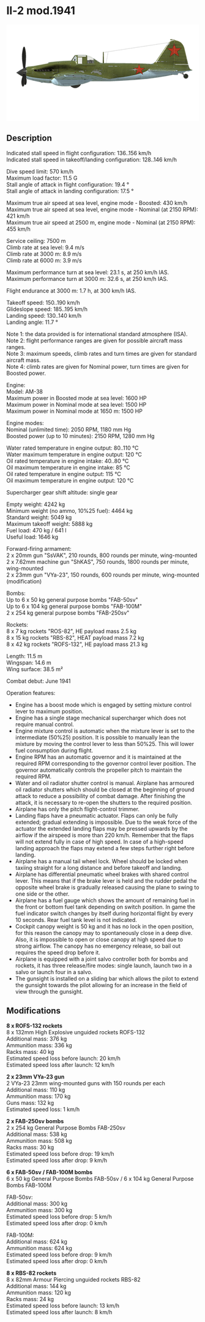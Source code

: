 # Il-2 mod.1941

![il2m41](../images/planes/il2m41.png)

## Description

Indicated stall speed in flight configuration: 136..156 km/h  
Indicated stall speed in takeoff/landing configuration: 128..146 km/h  
  
Dive speed limit: 570 km/h  
Maximum load factor: 11.5 G  
Stall angle of attack in flight configuration: 19.4 °  
Stall angle of attack in landing configuration: 17.5 °  
  
Maximum true air speed at sea level, engine mode - Boosted: 430 km/h  
Maximum true air speed at sea level, engine mode - Nominal (at 2150 RPM): 421 km/h  
Maximum true air speed at 2500 m, engine mode - Nominal (at 2150 RPM): 455 km/h  
  
Service ceiling: 7500 m  
Climb rate at sea level: 9.4 m/s  
Climb rate at 3000 m: 8.9 m/s  
Climb rate at 6000 m: 3.9 m/s  
  
Maximum performance turn at sea level: 23.1 s, at 250 km/h IAS.  
Maximum performance turn at 3000 m: 32.6 s, at 250 km/h IAS.  
  
Flight endurance at 3000 m: 1.7 h, at 300 km/h IAS.  
  
Takeoff speed: 150..190 km/h  
Glideslope speed: 185..195 km/h  
Landing speed: 130..140 km/h  
Landing angle: 11.7 °  
  
Note 1: the data provided is for international standard atmosphere (ISA).  
Note 2: flight performance ranges are given for possible aircraft mass ranges.  
Note 3: maximum speeds, climb rates and turn times are given for standard aircraft mass.  
Note 4: climb rates are given for Nominal power, turn times are given for Boosted power.  
  
Engine:  
Model: AM-38  
Maximum power in Boosted mode at sea level: 1600 HP  
Maximum power in Nominal mode at sea level: 1500 HP  
Maximum power in Nominal mode at 1650 m: 1500 HP  
  
Engine modes:  
Nominal (unlimited time): 2050 RPM, 1180 mm Hg  
Boosted power (up to 10 minutes): 2150 RPM, 1280 mm Hg  
  
Water rated temperature in engine output: 80..110 °C  
Water maximum temperature in engine output: 120 °C  
Oil rated temperature in engine intake: 40..80 °C  
Oil maximum temperature in engine intake: 85 °C  
Oil rated temperature in engine output: 115 °C  
Oil maximum temperature in engine output: 120 °C  
  
Supercharger gear shift altitude: single gear  
  
Empty weight: 4242 kg  
Minimum weight (no ammo, 10%25 fuel): 4464 kg  
Standard weight: 5049 kg  
Maximum takeoff weight: 5888 kg  
Fuel load: 470 kg / 641 l  
Useful load: 1646 kg  
  
Forward-firing armament:  
2 x 20mm gun "SsVAK", 210 rounds, 800 rounds per minute, wing-mounted  
2 x 7.62mm machine gun "ShKAS", 750 rounds, 1800 rounds per minute, wing-mounted  
2 x 23mm gun "VYa-23", 150 rounds, 600 rounds per minute, wing-mounted (modification)  
  
Bombs:  
Up to 6 x 50 kg general purpose bombs "FAB-50sv"  
Up to 6 x 104 kg general purpose bombs "FAB-100M"  
2 x 254 kg general purpose bombs "FAB-250sv"  
  
Rockets:  
8 x 7 kg rockets "ROS-82", HE payload mass 2.5 kg  
8 x 15 kg rockets "RBS-82", HEAT payload mass 7.2 kg  
8 x 42 kg rockets "ROFS-132", HE payload mass 21.3 kg  
  
Length: 11.5 m  
Wingspan: 14.6 m  
Wing surface: 38.5 m²  
  
Combat debut: June 1941  
  
Operation features:  
- Engine has a boost mode which is engaged by setting mixture control lever to maximum position.  
- Engine has a single stage mechanical supercharger which does not require manual control.  
- Engine mixture control is automatic when the mixture lever is set to the intermediate (50%25) position. It is possible to manually lean the mixture by moving the control lever to less than 50%25. This will lower fuel consumption during flight.  
- Engine RPM has an automatic governor and it is maintained at the required RPM corresponding to the governor control lever position. The governor automatically controls the propeller pitch to maintain the required RPM.  
- Water and oil radiator shutter control is manual. Airplane has armoured oil radiator shutters which should be closed at the beginning of ground attack to reduce a possibility of combat damage. After finishing the attack, it is necessary to re-open the shutters to the required position.  
- Airplane has only the pitch flight-control trimmer.  
- Landing flaps have a pneumatic actuator. Flaps can only be fully extended; gradual extending is impossible. Due to the weak force of the actuator the extended landing flaps may be pressed upwards by the airflow if the airspeed is more than 220 km/h. Remember that the flaps will not extend fully in case of high speed. In case of a high-speed landing approach the flaps may extend a few steps further right before landing.  
- Airplane has a manual tail wheel lock. Wheel should be locked when taxiing straight for a long distance and before takeoff and landing.  
- Airplane has differential pneumatic wheel brakes with shared control lever. This means that if the brake lever is held and the rudder pedal the opposite wheel brake is gradually released causing the plane to swing to one side or the other.  
- Airplane has a fuel gauge which shows the amount of remaining fuel in the front or bottom fuel tank depending on switch position. In game the fuel indicator switch changes by itself during horizontal flight by every 10 seconds. Rear fuel tank level is not indicated.   
- Cockpit canopy weight is 50 kg and it has no lock in the open position, for this reason the canopy may to spontaneously close in a deep dive. Also, it is impossible to open or close canopy at high speed due to strong airflow. The canopy has no emergency release, so bail out requires the speed drop before it.  
- Airplane is equipped with a joint salvo controller both for bombs and rockets, it has three release/fire modes: single launch, launch two in a salvo or launch four in a salvo.  
- The gunsight is installed on a sliding bar which allows the pilot to extend the gunsight towards the pilot allowing for an increase in the field of view through the gunsight.

## Modifications

**8 x ROFS-132 rockets**  
8 x 132mm High Explosive unguided rockets ROFS-132  
Additional mass: 376 kg  
Ammunition mass: 336 kg  
Racks mass: 40 kg  
Estimated speed loss before launch: 20 km/h  
Estimated speed loss after launch: 12 km/h

**2 x 23mm VYa-23 gun**  
2 VYa-23 23mm wing-mounted guns with 150 rounds per each  
Additional mass: 110 kg  
Ammunition mass: 170 kg  
Guns mass: 132 kg  
Estimated speed loss: 1 km/h

**2 x FAB-250sv bombs**  
2 x 254 kg General Purpose Bombs FAB-250sv  
Additional mass: 538 kg  
Ammunition mass: 508 kg  
Racks mass: 30 kg  
Estimated speed loss before drop: 19 km/h  
Estimated speed loss after drop: 9 km/h

**6 x FAB-50sv / FAB-100M bombs**  
6 x 50 kg General Purpose Bombs FAB-50sv / 6 x 104 kg General Purpose Bombs FAB-100M  
  
FAB-50sv:  
Additional mass: 300 kg  
Ammunition mass: 300 kg  
Estimated speed loss before drop: 5 km/h  
Estimated speed loss after drop: 0 km/h  
  
FAB-100M:  
Additional mass: 624 kg  
Ammunition mass: 624 kg  
Estimated speed loss before drop: 9 km/h  
Estimated speed loss after drop: 0 km/h

**8 x RBS-82 rockets**  
8 x 82mm Armour Piercing unguided rockets RBS-82  
Additional mass: 144 kg  
Ammunition mass: 120 kg  
Racks mass: 24 kg  
Estimated speed loss before launch: 13 km/h  
Estimated speed loss after launch: 8 km/h
